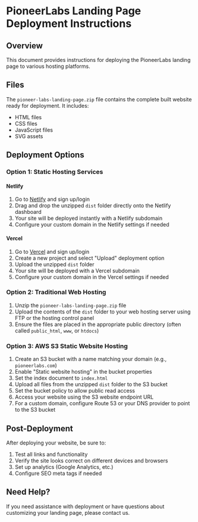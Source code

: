 # PioneerLabs Landing Page Deployment Instructions

## Overview
This document provides instructions for deploying the PioneerLabs landing page to various hosting platforms.

## Files
The `pioneer-labs-landing-page.zip` file contains the complete built website ready for deployment. It includes:
- HTML files
- CSS files
- JavaScript files
- SVG assets

## Deployment Options

### Option 1: Static Hosting Services

#### Netlify
1. Go to [Netlify](https://www.netlify.com/) and sign up/login
2. Drag and drop the unzipped `dist` folder directly onto the Netlify dashboard
3. Your site will be deployed instantly with a Netlify subdomain
4. Configure your custom domain in the Netlify settings if needed

#### Vercel
1. Go to [Vercel](https://vercel.com/) and sign up/login
2. Create a new project and select "Upload" deployment option
3. Upload the unzipped `dist` folder
4. Your site will be deployed with a Vercel subdomain
5. Configure your custom domain in the Vercel settings if needed

### Option 2: Traditional Web Hosting

1. Unzip the `pioneer-labs-landing-page.zip` file
2. Upload the contents of the `dist` folder to your web hosting server using FTP or the hosting control panel
3. Ensure the files are placed in the appropriate public directory (often called `public_html`, `www`, or `htdocs`)

### Option 3: AWS S3 Static Website Hosting

1. Create an S3 bucket with a name matching your domain (e.g., `pioneerlabs.com`)
2. Enable "Static website hosting" in the bucket properties
3. Set the index document to `index.html`
4. Upload all files from the unzipped `dist` folder to the S3 bucket
5. Set the bucket policy to allow public read access
6. Access your website using the S3 website endpoint URL
7. For a custom domain, configure Route 53 or your DNS provider to point to the S3 bucket

## Post-Deployment

After deploying your website, be sure to:
1. Test all links and functionality
2. Verify the site looks correct on different devices and browsers
3. Set up analytics (Google Analytics, etc.)
4. Configure SEO meta tags if needed

## Need Help?

If you need assistance with deployment or have questions about customizing your landing page, please contact us.
